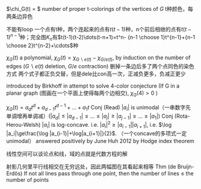 $\chi_G(t) = $ number of proper t-colorings of the vertices of $G$
t种颜色，每两条边异色

不能有loop
一个点有t种，两个连起来的点有$t(t-1)$种，n个前后相继的点有$t(t-1)^{n-1}$种；完全图$K_n$有$t(t-1)(t-2)\dots(t-n+1)=t^n- {n-1 \choose 1}t^{n-1}+{n-1 \choose 2}t^{n-2}+\cdots$种

$\chi_G(t)$ a polynomial, $\chi_G(t)=\chi_{G\backslash e(t)}-\chi_{G/e(t)}$, by induction on the number of edges ($G\backslash e(t)$ deletion, $G/e$ contraction)
删掉一条边后多了两个点同色的染色方式
两个式子都正负交替，但是dele比con高一次，正减负更多，负减正更少

introduced by Birkhoff in attempt to solve 4-color conjecture (If G in a planar graph (图画在一个平面上使得每两个边相交), $\chi_G(4)>0$ )

$\chi_G(t)=a_dt^d+a_{d-1}t^{d-1}+\dots+a_1t$
Conj (Read) $|a_i|$ is unimodal（一串数字先单调增再单调减）($|a_d|\le|a_{d-1}|\le\dots\le|a_j|\ge|a_{j-1}|\ge\dots\ge|a_1|$)
Conj (Rota-Herou-Welsh) $|a_i|$ is log-concave. i.e. $|a_i|^2\ge|a_{i-1}||a_{i+1}|$, i.e. $\log |a_i|\ge\frac{\log |a_{i-1}|+\log|a_{i+1}|}{2}$. （一个concave的多项式一定unimodal）
answered positively by June Huh 2012 by Hodge index theorem

线性空间可以谈论点和线，域的点就是代数方程的解

射影几何里平行线相交在无穷远处，因此两幅图在其看起来相等
Thm (de Bruijn-Erdös) If not all lines pass through one point, then the number of lines $\le$ the number of points
